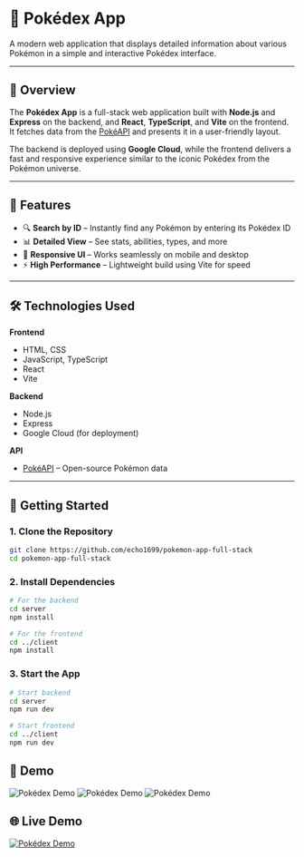 # 📘 Pokédex App

A modern web application that displays detailed information about various Pokémon in a simple and interactive Pokédex interface.

---

## 🧾 Overview

The **Pokédex App** is a full-stack web application built with **Node.js** and **Express** on the backend, and **React**, **TypeScript**, and **Vite** on the frontend. It fetches data from the [PokéAPI](https://pokeapi.co/) and presents it in a user-friendly layout.

The backend is deployed using **Google Cloud**, while the frontend delivers a fast and responsive experience similar to the iconic Pokédex from the Pokémon universe.

---

## 🌟 Features

- 🔍 **Search by ID** – Instantly find any Pokémon by entering its Pokédex ID  
- 📊 **Detailed View** – See stats, abilities, types, and more  
- 📱 **Responsive UI** – Works seamlessly on mobile and desktop  
- ⚡ **High Performance** – Lightweight build using Vite for speed  

---

## 🛠️ Technologies Used

**Frontend**  
- HTML, CSS  
- JavaScript, TypeScript  
- React  
- Vite  

**Backend**  
- Node.js  
- Express  
- Google Cloud (for deployment)  

**API**  
- [PokéAPI](https://pokeapi.co/) – Open-source Pokémon data

---

## 🚀 Getting Started

### 1. Clone the Repository

```bash
git clone https://github.com/echo1699/pokemon-app-full-stack
cd pokemon-app-full-stack
```
### 2. Install Dependencies

```bash
# For the backend
cd server
npm install

# For the frontend
cd ../client
npm install
```

### 3. Start the App

```bash
# Start backend
cd server
npm run dev

# Start frontend
cd ../client
npm run dev
```

## 📸 Demo
![Pokédex Demo](https://i.imgur.com/EHm2a35.png)
![Pokédex Demo](https://i.imgur.com/EE4F4oW.png)
![Pokédex Demo](https://i.imgur.com/CIExQp3.png)

## 🌐 Live Demo

[![Pokédex Demo](https://i.imgur.com/EHm2a35.png)](https://pokedex-app-echo-hash-831381062774.us-central1.run.app)
